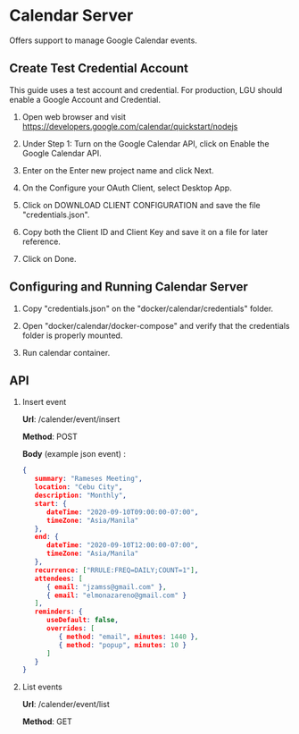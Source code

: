 # Calendar Server

Offers support to manage Google Calendar events. 

## Create Test Credential Account
This guide uses a test account and credential. For production,
LGU should enable a Google Account and Credential.

1. Open web browser and visit https://developers.google.com/calendar/quickstart/nodejs

1. Under Step 1: Turn on the Google Calendar API, click on Enable the Google Calendar API. 

1. Enter <LGUNAME> on the Enter new project name and click Next.

1. On the Configure your OAuth Client, select Desktop App.

1. Click on DOWNLOAD CLIENT CONFIGURATION and save the file "credentials.json". 

1. Copy both the Client ID and Client Key and save it on a file for later reference.

1. Click on Done.

## Configuring and Running Calendar Server

1. Copy "credentials.json" on the "docker/calendar/credentials" folder.

1. Open "docker/calendar/docker-compose" and verify that the credentials
   folder is properly mounted.

1. Run calendar container.


## API

1. Insert event

   __Url__:     /calender/event/insert

   __Method__:  POST

   __Body__ (example json event) : 
   ```json
   {
      summary: "Rameses Meeting",
      location: "Cebu City",
      description: "Monthly",
      start: {
         dateTime: "2020-09-10T09:00:00-07:00",
         timeZone: "Asia/Manila"
      },
      end: {
         dateTime: "2020-09-10T12:00:00-07:00",
         timeZone: "Asia/Manila"
      },
      recurrence: ["RRULE:FREQ=DAILY;COUNT=1"],
      attendees: [
         { email: "jzamss@gmail.com" },
         { email: "elmonazareno@gmail.com" }
      ],
      reminders: {
         useDefault: false,
         overrides: [
            { method: "email", minutes: 1440 },
            { method: "popup", minutes: 10 }
         ]
      }
   }
   ```

1. List events

   __Url__:     /calender/event/list

   __Method__:  GET
